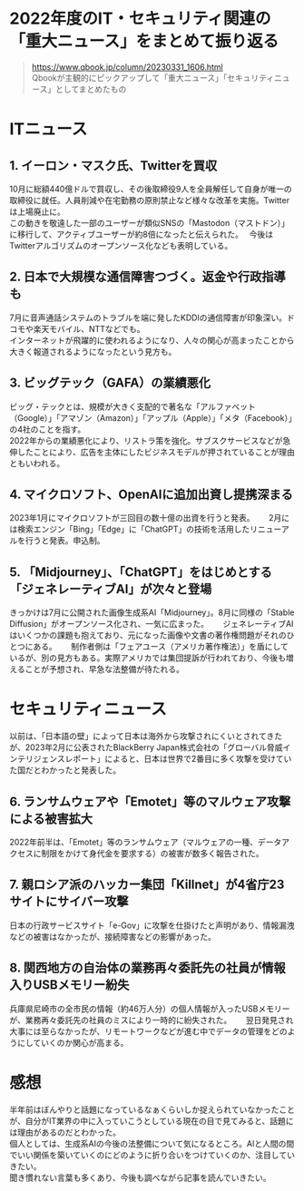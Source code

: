 # 2022年度のIT・セキュリティ関連の「重大ニュース」をまとめて振り返る  
> https://www.qbook.jp/column/20230331_1606.html  
  Qbookが主観的にピックアップして「重大ニュース」「セキュリティニュース」としてまとめたもの  
  
# ITニュース  
## 1. イーロン・マスク氏、Twitterを買収  
10月に総額440億ドルで買収し、その後取締役9人を全員解任して自身が唯一の取締役に就任。人員削減や在宅勤務の原則禁止など様々な改革を実施。Twitterは上場廃止に。  
この動きを敬遠した一部のユーザーが類似SNSの「Mastodon（マストドン）」に移行して、アクティブユーザーが約8倍になったと伝えられた。　
今後はTwitterアルゴリズムのオープンソース化なども表明している。　　

## 2. 日本で大規模な通信障害つづく。返金や行政指導も  
7月に音声通話システムのトラブルを端に発したKDDIの通信障害が印象深い。ドコモや楽天モバイル、NTTなどでも。  
インターネットが飛躍的に使われるようになり、人々の関心が高まったことから大きく報道されるようになったという見方も。　　

## 3. ビッグテック（GAFA）の業績悪化
ビッグ・テックとは、規模が大きく支配的で著名な「アルファベット（Google）」「アマゾン（Amazon）」「アップル（Apple）」「メタ（Facebook）」の4社のことを指す。  
2022年からの業績悪化により、リストラ策を強化。サブスクサービスなどが急伸したことにより、広告を主体にしたビジネスモデルが押されていることが理由ともいわれる。　　

## 4. マイクロソフト、OpenAIに追加出資し提携深まる  
2023年1月にマイクロソフトが三回目の数十億の出資を行うと発表。　　
2月には検索エンジン「Bing」「Edge」に「ChatGPT」の技術を活用したリニューアルを行うと発表。申込制。　　

## 5. 「Midjourney」、「ChatGPT」をはじめとする「ジェネレーティブAI」が次々と登場  
きっかけは7月に公開された画像生成系AI「Midjourney」。8月に同様の「Stable Diffusion」がオープンソース化され、一気に広まった。　　
ジェネレーティブAIはいくつかの課題も抱えており、元になった画像や文書の著作権問題がそれのひとつにある。　　
制作者側は「フェアユース（アメリカ著作権法）」を盾にしているが、別の見方もある。実際アメリカでは集団提訴が行われており、今後も増えることが予想され、早急な法整備が待たれる。
　　
# セキュリティニュース  
以前は、「日本語の壁」によって日本は海外から攻撃されにくいとされてきたが、2023年2月に公表されたBlackBerry Japan株式会社の「グローバル脅威インテリジェンスレポート」によると、日本は世界で2番目に多く攻撃を受けていた国だとわかったと発表した。　　
　　
## 6. ランサムウェアや「Emotet」等のマルウェア攻撃による被害拡大
2022年前半は、「Emotet」等のランサムウェア（マルウェアの一種、データアクセスに制限をかけて身代金を要求する）の被害が数多く報告された。

## 7. 親ロシア派のハッカー集団「Killnet」が4省庁23サイトにサイバー攻撃  
日本の行政サービスサイト「e-Gov」に攻撃を仕掛けたと声明があり、情報漏洩などの被害はなかったが、接続障害などの影響があった。　　

## 8. 関西地方の自治体の業務再々委託先の社員が情報入りUSBメモリー紛失  
兵庫県尼崎市の全市民の情報（約46万人分）の個人情報が入ったUSBメモリーが、業務再々委託先の社員のミスにより一時的に紛失された。　　
翌日発見され大事には至らなかったが、リモートワークなどが進む中でデータの管理をどのようにしていくのか関心が高まる。　　

# 感想
半年前はぼんやりと話題になっているなぁくらいしか捉えられていなかったことが、自分がIT業界の中に入っていこうとしている現在の目で見てみると、話題には理由があるのだとわかった。  
個人としては、生成系AIの今後の法整備について気になるところ。AIと人間の間でいい関係を築いていくのにどのように折り合いをつけていくのか、注目していきたい。  
聞き慣れない言葉も多くあり、今後も調べながら記事を読んでいきたい。　　
